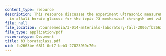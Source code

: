 ```yaml
---
content_type: resource
description: This resource discusses the experiment ultrasonic measurement of modulus
  in alkali borate glasses for the topic ?3 mechanical strength and vibration.
file: null
file_location: /coursemedia/3-014-materials-laboratory-fall-2006/fb2663be68710ef7beb327823969c70b_b3_borateglass.pdf
file_type: application/pdf
resourcetype: Document
title: b3_borateglass.pdf
uid: fb2663be-6871-0ef7-beb3-27823969c70b
---
```


